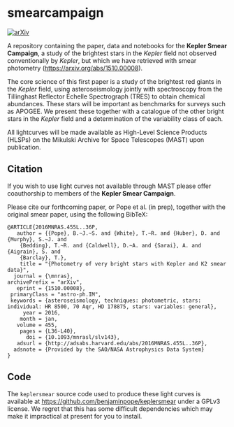 # smearcampaign
[![arXiv](http://img.shields.io/badge/arXiv-1603.09167-blue.svg?style=flat)](http://arxiv.org/abs/1510.00008)


A repository containing the paper, data and notebooks for the __Kepler Smear Campaign__, a study of the brightest stars in the _Kepler_ field not observed conventionally by _Kepler_, but which we have retrieved with smear photometry (https://arxiv.org/abs/1510.00008). 

The core science of this first paper is a study of the brightest red giants in the _Kepler_ field, using asteroseismology jointly with spectroscopy from the Tillinghast Reflector Échelle Spectrograph (TRES) to obtain chemical abundances. These stars will be important as benchmarks for surveys such as APOGEE. We present these together with a catalogue of the other bright stars in the _Kepler_ field and a determination of the variability class of each. 

All lightcurves will be made available as High-Level Science Products (HLSPs) on the Mikulski Archive for Space Telescopes (MAST) upon publication.

## Citation

If you wish to use light curves not available through MAST please offer coauthorship to members of the __Kepler Smear Campaign__. 

Please cite our forthcoming paper, or Pope et al. (in prep), together with the original smear paper, using the following BibTeX:

	@ARTICLE{2016MNRAS.455L..36P,
	   author = {{Pope}, B.~J.~S. and {White}, T.~R. and {Huber}, D. and {Murphy}, S.~J. and 
		{Bedding}, T.~R. and {Caldwell}, D.~A. and {Sarai}, A. and {Aigrain}, S. and 
		{Barclay}, T.},
	    title = "{Photometry of very bright stars with Kepler and K2 smear data}",
	  journal = {\mnras},
	archivePrefix = "arXiv",
	   eprint = {1510.00008},
	 primaryClass = "astro-ph.IM",
	 keywords = {asteroseismology, techniques: photometric, stars: individual: HR 8500, 70 Aqr, HD 178875, stars: variables: general},
	     year = 2016,
	    month = jan,
	   volume = 455,
	    pages = {L36-L40},
	      doi = {10.1093/mnrasl/slv143},
	   adsurl = {http://adsabs.harvard.edu/abs/2016MNRAS.455L..36P},
	  adsnote = {Provided by the SAO/NASA Astrophysics Data System}
	}

## Code

The `keplersmear` source code used to produce these light curves is available at https://github.com/benjaminpope/keplersmear under a GPLv3 license. We regret that this has some difficult dependencies which may make it impractical at present for you to install. 